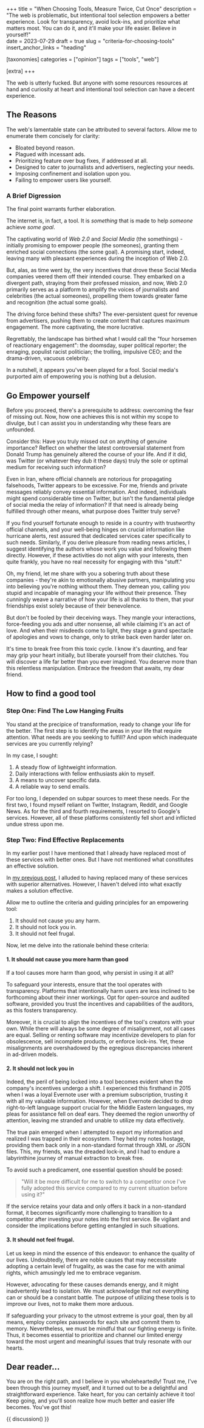 +++
title = "When Choosing Tools, Measure Twice, Cut Once"
description = "The web is problematic, but intentional tool selection empowers a better experience. Look for transparency, avoid lock-ins, and prioritize what matters most. You can do it, and it'll make your life easier. Believe in yourself!"   
date = 2023-07-29
draft = true
slug = "criteria-for-choosing-tools"
insert_anchor_links = "heading"

[taxonomies]
categories = ["opinion"]
tags = ["tools", "web"]

[extra]
+++


The web is utterly fucked.
But anyone with some resources resources at hand and curiosity at heart and intentional tool selection can have a decent experience.

## The Reasons


The web's lamentable state can be attributed to several factors. Allow me to enumerate them concisely for clarity:

- Bloated beyond reason.
- Plagued with incessant ads.
- Prioritizing feature over bug fixes, if addressed at all.
- Designed to cater to journalists and advertisers, neglecting your needs.
- Imposing confinement and isolation upon you.
- Failing to empower users like yourself.

### A Brief Digression

The final point warrants further elaboration.

The internet is, in fact, a tool.
It is *something* that is made to help *someone* achieve *some goal*.

The captivating world of *Web 2.0* and *Social Media* (the somethings) - initially promising to empower people (the someones),
granting them enriched social connections (the some goal).
A promising start, indeed, leaving many with pleasant experiences during the inception of Web 2.0.


But, alas, as time went by,
the very incentives that drove these Social Media companies veered them off
their intended course.
They embarked on a divergent path, straying from their professed mission, and now,
Web 2.0 primarily serves as a platform to amplify the voices of journalists and celebrities (the actual someones),
propelling them towards greater fame and recognition (the actual some goals).

The driving force behind these shifts?
The ever-persistent quest for revenue from advertisers,
pushing them to create content that captures maximum engagement.
The more captivating, the more lucrative.


Regrettably,
the landscape has birthed what I would call the "four horsemen of reactionary engagement":
the doomsday, super political reporter;
the enraging, populist racist politician;
the trolling, impulsive CEO;
and the drama-driven, vacuous celebrity.


In a nutshell, it appears you've been played for a fool.
Social media's purported aim of empowering you is nothing but a delusion.

## Go Empower yourself


Before you proceed, there's a prerequisite to address:
overcoming the fear of missing out.
Now, how one achieves this is not within my scope to divulge,
but I can assist you in understanding why these fears are unfounded.

Consider this:
Have you truly missed out on anything of genuine importance?
Reflect on whether the latest controversial statement from Donald Trump has genuinely altered the course of your life.
And if it did, was Twitter (or whatever they dub it these days) truly the sole or optimal medium for receiving such information?


Even in Iran, where official channels are notorious for propagating falsehoods, Twitter appears to be excessive.
For me, friends and private messages reliably convey essential information.
And indeed, individuals might spend considerable time on Twitter, but isn't the fundamental pledge of social media the relay of information? If that need is already being fulfilled through other means, what purpose does Twitter truly serve?


If you find yourself fortunate enough to reside in a country with trustworthy official channels,
and your well-being hinges on crucial information like hurricane alerts,
rest assured that dedicated services cater specifically to such needs.
Similarly, if you derive pleasure from reading news articles,
I suggest identifying the authors whose work you value and following them directly.
However, if these activities do not align with your interests, then quite frankly,
you have no real necessity for engaging with this "stuff."


Oh, my friend, let me share with you a sobering truth about these companies - they're akin to emotionally abusive partners,
manipulating you into believing you're nothing without them.
They demean you, calling you stupid and incapable of managing your life without their presence.
They cunningly weave a narrative of how your life is all thanks to them, that your friendships exist solely because of their benevolence.

But don't be fooled by their deceiving ways.
They mangle your interactions, force-feeding you ads and utter nonsense, all while claiming it's an act of love.
And when their misdeeds come to light, they stage a grand spectacle of apologies and vows to change, only to strike back even harder later on.

It's time to break free from this toxic cycle.
I know it's daunting, and fear may grip your heart initially, but liberate yourself from their clutches.
You will discover a life far better than you ever imagined.
You deserve more than this relentless manipulation.
Embrace the freedom that awaits, my dear friend.

## How to find a good tool

### Step One: Find The Low Hanging Fruits

You stand at the precipice of transformation,
ready to change your life for the better.
The first step is to identify the areas in your life that require attention.
What needs are you seeking to fulfill?
And upon which inadequate services are you currently relying?

In my case, I sought:

1. A steady flow of lightweight information.
2. Daily interactions with fellow enthusiasts akin to myself.
3. A means to uncover specific data.
4. A reliable way to send emails.

For too long, I depended on subpar sources to meet these needs.
For the first two, I found myself reliant on Twitter, Instagram, Reddit, and Google News.
As for the third and fourth requirements, I resorted to Google's services.
However, all of these platforms consistently fell short and inflicted undue stress upon me. 


### Step Two: Find Effective Replacements

In my earlier post I have mentioned that I already have replaced most of these services with better ones. 
But I have not mentioned what constitutes an effective solution.

In [my previous post](../web-exprience-makeover), I alluded to having replaced many of these services with superior alternatives.
However, I haven't delved into what exactly makes a solution effective.


Allow me to outline the criteria and guiding principles for an empowering tool:

1. It should not cause you any harm. 
2. It should not lock you in.
3. It should not feel frugal. 

Now, let me delve into the rationale behind these criteria:

#### 1. It should not cause you more harm than good

If a tool causes more harm than good, why persist in using it at all?

To safeguard your interests, ensure that the tool operates with transparency.
Platforms that intentionally harm users are less inclined to be forthcoming about their inner workings.
Opt for open-source and audited software, provided you trust the incentives and capabilities of the auditors, as this fosters transparency.

Moreover, it is crucial to align the incentives of the tool's creators with your own.
While there will always be some degree of misalignment, not all cases are equal.
Selling or renting software may incentivize developers to plan for obsolescence, sell incomplete products, or enforce lock-ins.
Yet, these misalignments are overshadowed by the egregious discrepancies inherent in ad-driven models.

#### 2. It should not lock you in


Indeed, the peril of being locked into a tool becomes evident when the company's incentives undergo a shift.
I experienced this firsthand in 2015 when I was a loyal Evernote user with a premium subscription, trusting it with all my valuable information.
However, when Evernote decided to drop right-to-left language support crucial for the Middle Eastern languages, my pleas for assistance fell on deaf ears.
They deemed the region unworthy of attention, leaving me stranded and unable to utilize my data effectively.

The true pain emerged when I attempted to export my information and realized I was trapped in their ecosystem.
They held my notes hostage, providing them back only in a non-standard format through XML or JSON files.
This, my friends, was the dreaded lock-in, and I had to endure a labyrinthine journey of manual extraction to break free.

To avoid such a predicament, one essential question should be posed:
> "Will it be more difficult for me to switch to a competitor once I've fully adopted this service compared to my current situation before using it?"

If the service retains your data and only offers it back in a non-standard format,
it becomes significantly more challenging to transition to a competitor after investing your notes into the first service.
Be vigilant and consider the implications before getting entangled in such situations.

#### 3. It should not feel frugal.

Let us keep in mind the essence of this endeavor: to enhance the quality of our lives.
Undoubtedly, there are noble causes that may necessitate adopting a certain level of frugality, as was the case for me with animal rights, which amusingly led me to embrace veganism.

However, advocating for these causes demands energy, and it might inadvertently lead to isolation.
We must acknowledge that not everything can or should be a constant battle.
The purpose of utilizing these tools is to improve our lives, not to make them more arduous.

If safeguarding your privacy to the utmost extreme is your goal, then by all means, employ complex passwords for each site and commit them to memory.
Nevertheless, we must be mindful that our fighting energy is finite.
Thus, it becomes essential to prioritize and channel our limited energy toward the most urgent and meaningful issues that truly resonate with our hearts.

## Dear reader...

You are on the right path, and I believe in you wholeheartedly!
Trust me, I've been through this journey myself, and it turned out to be a delightful and straightforward experience.
Take heart, for you can certainly achieve it too! Keep going, and you'll soon realize how much better and easier life becomes.
You've got this!

{{ discussion() }}